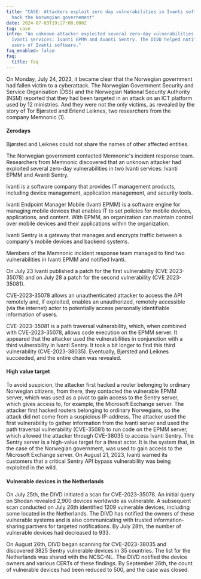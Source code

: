 ```yaml
---
title: "CASE: Attackers exploit zero day vulnerabilities in Ivanti software, and
  hack the Norwegian governement"
date: 2024-07-03T19:27:00.000Z
tag: case
intro: "An unknown attacker exploited several zero-day vulnerabilities in two
  Ivanti services: Ivanti EPMM and Avanti Sentry. The DIVD helped notifying
  users of Ivanti software."
faq_enabled: false
faq:
  title: faq
---
```

On Monday, July 24, 2023, it became clear that the Norwegian government had fallen victim to a cyberattack. The Norwegian Government Security and Service Organisation (DSS) and the Norwegian National Security Authority (NSM) reported that they had been targeted in an attack on an ICT platform used by 12 ministries. And they were not the only victims, as revealed by the story of Tor Bjørsted and Erlend Leiknes, two researchers from the company Memnonic (1). 

#### Zerodays

Bjørsted and Leiknes could not share the names of other affected entities. 

The Norwegian government contacted Memnonic's incident response team. Researchers from Memnonic discovered that an unknown attacker had exploited several zero-day vulnerabilities in two Ivanti services: Ivanti EPMM and Avanti Sentry.

Ivanti is a software company that provides IT management products, including device management, application management, and security tools.

Ivanti Endpoint Manager Mobile (Ivanti EPMM) is a software engine for managing mobile devices that enables IT to set policies for mobile devices, applications, and content. With EPMM, an organization can maintain control over mobile devices and their applications within the organization.

Ivanti Sentry is a gateway that manages and encrypts traffic between a company's mobile devices and backend systems. 

Members of the Memnonic incident response team managed to find two vulnerabilities in Ivanti EPMM and notified Ivanti. 

On July 23 Ivanti published a patch for the first vulnerability (CVE 2023-35078) and on July 28 a patch for the second vulnerability (CVE 2023-35081).

CVE-2023-35078 allows an unauthenticated attacker to access the API remotely and, if exploited, enables an unauthorized, remotely accessible (via the internet) actor to potentially access personally identifiable information of users. 

CVE-2023-35081 is a path traversal vulnerability, which, when combined with CVE-2023-35078, allows code execution on the EPMM server. It appeared that the attacker used the vulnerabilities in conjunction with a third vulnerability in Ivanti Sentry. It took a bit longer to find this third vulnerability (CVE-2023-38035). Eventually, Bjørsted and Leiknes succeeded, and the entire chain was revealed.

#### High value target

To avoid suspicion, the attacker first hacked a router belonging to ordinary Norwegian citizens, from there, they contacted the vulnerable EPMM server, which was used as a pivot to gain access to the Sentry server, which gives access to, for example, the Microsoft Exchange server. The attacker first hacked routers belonging to ordinary Norwegians, so the attack did not come from a suspicious IP-address. The attacker used the first vulnerability to gather information from the Ivanti server and used the path traversal vulnerability (CVE-35081) to run code on the EPMM server, which allowed the attacker through CVE-38035 to access Ivanti Sentry. The Sentry server is a high-value target for a threat actor. It is the system that, in the case of the Norwegian government, was used to gain access to the Microsoft Exchange server. On August 21, 2023, Ivanti warned its customers that a critical Sentry API bypass vulnerability was being exploited in the wild.

#### Vulnerable devices in the Netherlands

On July 25th, the DIVD initiated a scan for CVE-2023-35078. An initial query on Shodan revealed 2,900 devices worldwide as vulnerable. A subsequent scan conducted on July 26th identified 1209 vulnerable devices, including some located in the Netherlands. The DIVD has notified the owners of these vulnerable systems and is also communicating with trusted information-sharing partners for targeted notifications. By July 28th, the number of vulnerable devices had decreased to 933.

On August 26th, DIVD began scanning for CVE-2023-38035 and discovered 3825 Sentry vulnerable devices in 35 countries. The list for the Netherlands was shared with the NCSC-NL. The DIVD notified the device owners and various CERTs of these findings. By September 26th, the count of vulnerable devices had been reduced to 500, and the case was closed.
